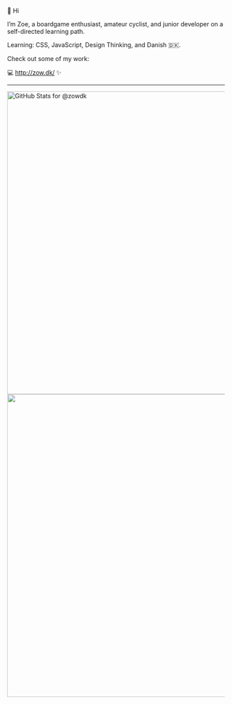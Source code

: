 👋 Hi

I’m Zoe, a boardgame enthusiast, amateur cyclist, and junior developer on a self-directed learning path. 

Learning: CSS, JavaScript, Design Thinking, and Danish 🇩🇰.

Check out some of my work: 

💻 http://zow.dk/ ✨

_________________________________________

<img src="https://github-readme-stats.vercel.app/api?username=zowdk&show_icons=true&include_all_commits=true&count_private=true&theme=jolly&layout=compact" alt="GitHub Stats for @zowdk" width="700">

<img src="https://github-readme-streak-stats.herokuapp.com?user=zowdk&theme=jolly" width="700">
